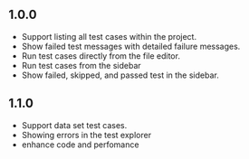 ## 1.0.0

- Support listing all test cases within the project.
- Show failed test messages with detailed failure messages.
- Run test cases directly from the file editor.
- Run test cases from the sidebar
- Show failed, skipped, and passed test in the sidebar.

## 1.1.0

- Support data set test cases.
- Showing errors in the test explorer
- enhance code and perfomance